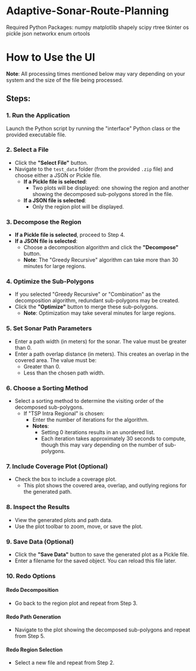 # Adaptive-Sonar-Route-Planning

Required Python Packages:
numpy
matplotlib
shapely
scipy
rtree
tkinter
os
pickle
json
networkx
enum
ortools


# How to Use the UI

**Note**: All processing times mentioned below may vary depending on your system and the size of the file being processed.

## Steps:

### 1. Run the Application
Launch the Python script by running the "interface" Python class or the provided executable file.

### 2. Select a File
- Click the **"Select File"** button.  
- Navigate to the `test_data` folder (from the provided `.zip` file) and choose either a JSON or Pickle file.  
  - **If a Pickle file is selected**:  
    - Two plots will be displayed: one showing the region and another showing the decomposed sub-polygons stored in the file.  
  - **If a JSON file is selected**:  
    - Only the region plot will be displayed.

### 3. Decompose the Region
- **If a Pickle file is selected**, proceed to Step 4.  
- **If a JSON file is selected**:  
  - Choose a decomposition algorithm and click the **"Decompose"** button.  
  - **Note**: The "Greedy Recursive" algorithm can take more than 30 minutes for large regions.

### 4. Optimize the Sub-Polygons
- If you selected "Greedy Recursive" or "Combination" as the decomposition algorithm, redundant sub-polygons may be created.  
- Click the **"Optimize"** button to merge these sub-polygons.  
  - **Note**: Optimization may take several minutes for large regions.

### 5. Set Sonar Path Parameters
- Enter a path width (in meters) for the sonar. The value must be greater than 0.  
- Enter a path overlap distance (in meters). This creates an overlap in the covered area. The value must be:  
  - Greater than 0.  
  - Less than the chosen path width.

### 6. Choose a Sorting Method
- Select a sorting method to determine the visiting order of the decomposed sub-polygons.  
  - If "TSP Intra Regional" is chosen:  
    - Enter the number of iterations for the algorithm.  
    - **Notes**:  
      - Setting 0 iterations results in an unordered list.  
      - Each iteration takes approximately 30 seconds to compute, though this may vary depending on the number of sub-polygons.

### 7. Include Coverage Plot (Optional)
- Check the box to include a coverage plot.  
  - This plot shows the covered area, overlap, and outlying regions for the generated path.

### 8. Inspect the Results
- View the generated plots and path data.  
- Use the plot toolbar to zoom, move, or save the plot.

### 9. Save Data (Optional)
- Click the **"Save Data"** button to save the generated plot as a Pickle file.  
- Enter a filename for the saved object. You can reload this file later.

### 10. Redo Options
#### Redo Decomposition
- Go back to the region plot and repeat from Step 3.

#### Redo Path Generation
- Navigate to the plot showing the decomposed sub-polygons and repeat from Step 5.

#### Redo Region Selection
- Select a new file and repeat from Step 2.
